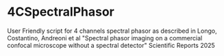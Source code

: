 # 4CSpectralPhasor
User Friendly script for 4 channels spectral phasor as described in Longo, Costantino, Andreoni et al "Spectral phasor imaging on a commercial confocal microscope without a spectral detector" Scientific Reports 2025
